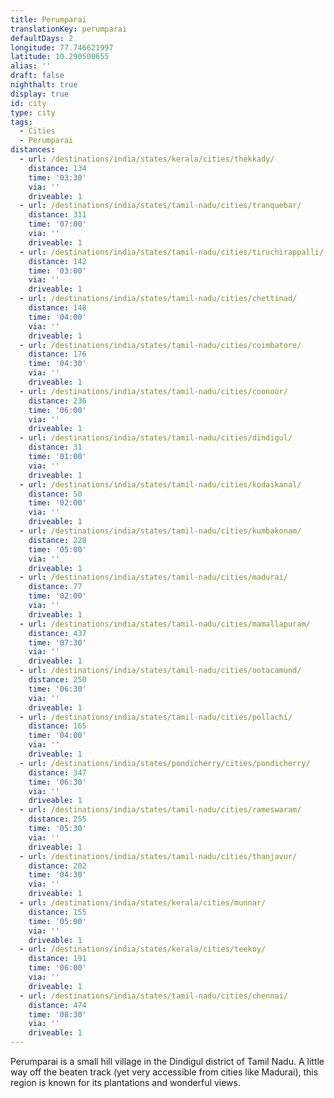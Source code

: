 ```yaml
---
title: Perumparai
translationKey: perumparai
defaultDays: 2
longitude: 77.746621997
latitude: 10.290500655
alias: ''
draft: false
nighthalt: true
display: true
id: city
type: city
tags:
  - Cities
  - Perumparai
distances:
  - url: /destinations/india/states/kerala/cities/thekkady/
    distance: 134
    time: '03:30'
    via: ''
    driveable: 1
  - url: /destinations/india/states/tamil-nadu/cities/tranquebar/
    distance: 311
    time: '07:00'
    via: ''
    driveable: 1
  - url: /destinations/india/states/tamil-nadu/cities/tiruchirappalli/
    distance: 142
    time: '03:00'
    via: ''
    driveable: 1
  - url: /destinations/india/states/tamil-nadu/cities/chettinad/
    distance: 148
    time: '04:00'
    via: ''
    driveable: 1
  - url: /destinations/india/states/tamil-nadu/cities/coimbatore/
    distance: 176
    time: '04:30'
    via: ''
    driveable: 1
  - url: /destinations/india/states/tamil-nadu/cities/coonoor/
    distance: 236
    time: '06:00'
    via: ''
    driveable: 1
  - url: /destinations/india/states/tamil-nadu/cities/dindigul/
    distance: 31
    time: '01:00'
    via: ''
    driveable: 1
  - url: /destinations/india/states/tamil-nadu/cities/kodaikanal/
    distance: 50
    time: '02:00'
    via: ''
    driveable: 1
  - url: /destinations/india/states/tamil-nadu/cities/kumbakonam/
    distance: 228
    time: '05:00'
    via: ''
    driveable: 1
  - url: /destinations/india/states/tamil-nadu/cities/madurai/
    distance: 77
    time: '02:00'
    via: ''
    driveable: 1
  - url: /destinations/india/states/tamil-nadu/cities/mamallapuram/
    distance: 437
    time: '07:30'
    via: ''
    driveable: 1
  - url: /destinations/india/states/tamil-nadu/cities/ootacamund/
    distance: 250
    time: '06:30'
    via: ''
    driveable: 1
  - url: /destinations/india/states/tamil-nadu/cities/pollachi/
    distance: 165
    time: '04:00'
    via: ''
    driveable: 1
  - url: /destinations/india/states/pondicherry/cities/pondicherry/
    distance: 347
    time: '06:30'
    via: ''
    driveable: 1
  - url: /destinations/india/states/tamil-nadu/cities/rameswaram/
    distance: 255
    time: '05:30'
    via: ''
    driveable: 1
  - url: /destinations/india/states/tamil-nadu/cities/thanjavur/
    distance: 202
    time: '04:30'
    via: ''
    driveable: 1
  - url: /destinations/india/states/kerala/cities/munnar/
    distance: 155
    time: '05:00'
    via: ''
    driveable: 1
  - url: /destinations/india/states/kerala/cities/teekoy/
    distance: 191
    time: '06:00'
    via: ''
    driveable: 1
  - url: /destinations/india/states/tamil-nadu/cities/chennai/
    distance: 474
    time: '08:30'
    via: ''
    driveable: 1
---
```






































































































































Perumparai is a small hill village in the Dindigul district of Tamil Nadu. A little way off the beaten track (yet very accessible from cities like Madurai), this region is known for its plantations and wonderful views.